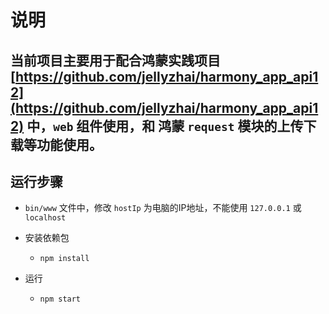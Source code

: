 # 说明

## 当前项目主要用于配合鸿蒙实践项目 [https://github.com/jellyzhai/harmony_app_api12](https://github.com/jellyzhai/harmony_app_api12) 中，`web` 组件使用，和 鸿蒙 `request` 模块的上传下载等功能使用。

## 运行步骤

- `bin/www` 文件中，修改 `hostIp` 为电脑的IP地址，不能使用 `127.0.0.1` 或 `localhost`

- 安装依赖包
    - `npm install`


- 运行
    - `npm start`